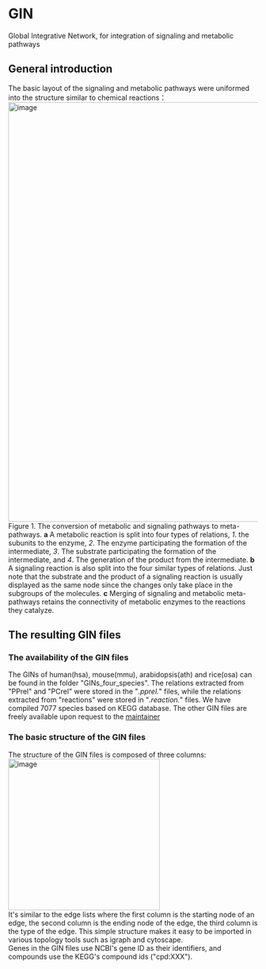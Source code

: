 # GIN
Global Integrative Network, for integration of signaling and metabolic pathways

## General introduction
The basic layout of the signaling and metabolic pathways were uniformed into the structure similar to chemical reactions：
<img width="848" alt="image" src="https://user-images.githubusercontent.com/50654825/173787625-a46ac547-907e-4490-9129-b5f5635f3c35.png"><br>
Figure 1. The conversion of metabolic and signaling pathways to meta-pathways. **a** A metabolic reaction is split into four types of relations, _1_. the subunits to the enzyme, _2_. The enzyme participating the formation of the intermediate, _3_. The substrate participating the formation of the intermediate, and _4_. The generation of the product from the intermediate. **b** A signaling reaction is also split into the four similar types of relations. Just note that the substrate and the product of a signaling reaction is usually displayed as the same node since the changes only take place in the subgroups of the molecules. **c** Merging of signaling and metabolic meta-pathways retains the connectivity of metabolic enzymes to the reactions they catalyze.
</br>

## The resulting GIN files
### The availability of the GIN files
The GINs of human(hsa), mouse(mmu), arabidopsis(ath) and rice(osa) can be found in the folder "GINs_four_species". The relations extracted from "PPrel" and "PCrel" were stored in the "*.pprel.*" files, while the relations extracted from "reactions" were stored in "*.reaction.*" files. We have compiled 7077 species based on KEGG database. The other GIN files are freely available upon request to the [maintainer](chix@big.ac.cn)<br>

### The basic structure of the GIN files
The structure of the GIN files is composed of three columns:</br>
<img width="306" alt="image" src="https://user-images.githubusercontent.com/50654825/191729864-52fad977-19c3-488d-afdc-b5a80d01db23.png">
</br>
It's similar to the edge lists where the first column is the starting node of an edge, the second column is the ending node of the edge, the third column is the type of the edge. This simple structure makes it easy to be imported in various topology tools such as igraph and cytoscape.
</br>
Genes in the GIN files use NCBI's gene ID as their identifiers, and compounds use the KEGG's compound ids ("cpd:XXX"). 
</br>
